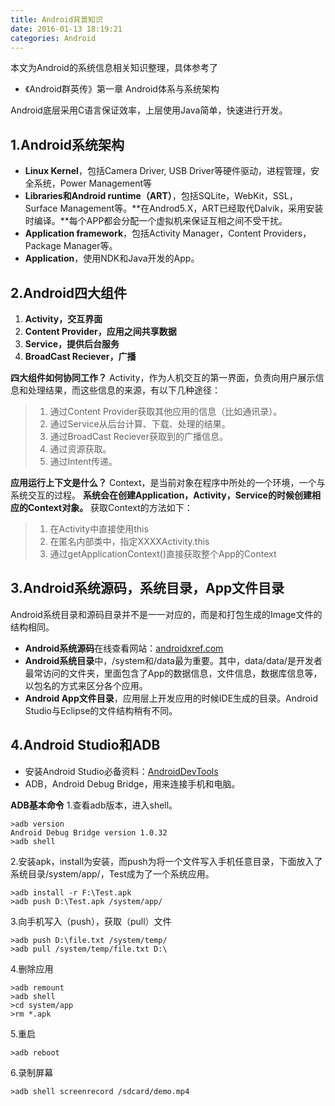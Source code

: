 ```yaml
---
title: Android背景知识
date: 2016-01-13 18:19:21
categories: Android
---
```


本文为Android的系统信息相关知识整理，具体参考了

* 《Android群英传》第一章 Android体系与系统架构

Android底层采用C语言保证效率，上层使用Java简单，快速进行开发。


1.Android系统架构
-----------------
* **Linux Kernel**，包括Camera Driver, USB Driver等硬件驱动，进程管理，安全系统，Power Management等
* **Libraries和Android runtime（ART）**，包括SQLite，WebKit，SSL，Surface Management等。**在Androd5.X，ART已经取代Dalvik，采用安装时编译。**每个APP都会分配一个虚拟机来保证互相之间不受干扰。
*  **Application framework**，包括Activity Manager，Content Providers，Package Manager等。
*  **Application**，使用NDK和Java开发的App。
<!--more-->
2.Android四大组件
------------------
1. **Activity，交互界面**
2. **Content Provider，应用之间共享数据**
3. **Service，提供后台服务**
4. **BroadCast Reciever，广播**

**四大组件如何协同工作？**
Activity，作为人机交互的第一界面，负责向用户展示信息和处理结果，而这些信息的来源，有以下几种途径：

>1.  通过Content Provider获取其他应用的信息（比如通讯录）。
>2.  通过Service从后台计算、下载、处理的结果。
>3. 通过BroadCast Reciever获取到的广播信息。
>4. 通过资源获取。
>5. 通过Intent传递。

**应用运行上下文是什么？**
Context，是当前对象在程序中所处的一个环境，一个与系统交互的过程。
**系统会在创建Application，Activity，Service的时候创建相应的Context对象。**
获取Context的方法如下：

>1. 在Activity中直接使用this
>2. 在匿名内部类中，指定XXXXActivity.this
>3. 通过getApplicationContext()直接获取整个App的Context

3.Android系统源码，系统目录，App文件目录
-------------------------------------
Android系统目录和源码目录并不是一一对应的，而是和打包生成的Image文件的结构相同。

* **Android系统源码**在线查看网站：[androidxref.com](http://androidxref.com)
* **Android系统目录**中，/system和/data最为重要。其中，data/data/是开发者最常访问的文件夹，里面包含了App的数据信息，文件信息，数据库信息等，以包名的方式来区分各个应用。
* **Android App文件目录**，应用层上开发应用的时候IDE生成的目录。Android Studio与Eclipse的文件结构稍有不同。


4.Android Studio和ADB
---------------------

* 安装Android Studio必备资料：[AndroidDevTools](http://www.androiddevtools.cn/)
* ADB，Android Debug Bridge，用来连接手机和电脑。

**ADB基本命令**
1.查看adb版本，进入shell。

	>adb version
	Android Debug Bridge version 1.0.32
	>adb shell

2.安装apk，install为安装，而push为将一个文件写入手机任意目录，下面放入了系统目录/system/app/，Test成为了一个系统应用。

	>adb install -r F:\Test.apk
	>adb push D:\Test.apk /system/app/

3.向手机写入（push），获取（pull）文件

	>adb push D:\file.txt /system/temp/
	>adb pull /system/temp/file.txt D:\

4.删除应用

	>adb remount
	>adb shell
	>cd system/app
	>rm *.apk
5.重启

	>adb reboot
6.录制屏幕

	>adb shell screenrecord /sdcard/demo.mp4